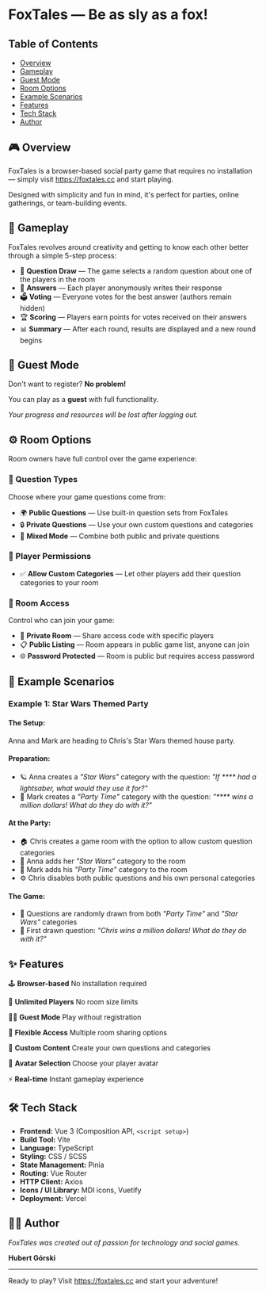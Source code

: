 # FoxTales — Be as sly as a fox!

## Table of Contents
- [Overview](#-overview)
- [Gameplay](#-gameplay)
- [Guest Mode](#-guest-mode)
- [Room Options](#%EF%B8%8F-room-options)
- [Example Scenarios](#-example-scenarios)
- [Features](#-features)
- [Tech Stack](#%EF%B8%8F-tech-stack)
- [Author](#%E2%80%8D-author)

## 🎮 Overview

FoxTales is a browser-based social party game that requires no installation — simply visit https://foxtales.cc and start playing.

Designed with simplicity and fun in mind, it's perfect for parties, online gatherings, or team-building events.

## 🎯 Gameplay
FoxTales revolves around creativity and getting to know each other better through a simple 5-step process:
- 🎲 **Question Draw** — The game selects a random question about one of the players in the room
- 💭 **Answers** — Each player anonymously writes their response
- 🗳️ **Voting** — Everyone votes for the best answer (authors remain hidden)
- 🏆 **Scoring** — Players earn points for votes received on their answers
- 📊 **Summary** — After each round, results are displayed and a new round begins

## 👤 Guest Mode
Don't want to register? **No problem!**

You can play as a **guest** with full functionality.

_Your progress and resources will be lost after logging out._


## ⚙️ Room Options
Room owners have full control over the game experience:

### 🎯 Question Types
Choose where your game questions come from:
- 🌍 **Public Questions** — Use built-in question sets from FoxTales
- 🔒 **Private Questions** — Use your own custom questions and categories
- 🔄 **Mixed Mode** — Combine both public and private questions

### 👥 Player Permissions
- ✅ **Allow Custom Categories** — Let other players add their question categories to your room

### 🔗 Room Access
Control who can join your game:
- 🔐 **Private Room** — Share access code with specific players
- 📋 **Public Listing** — Room appears in public game list, anyone can join
- 🌐 **Password Protected** — Room is public but requires access password

## 📖 Example Scenarios
### Example 1: Star Wars Themed Party
#### The Setup:
Anna and Mark are heading to Chris's Star Wars themed house party.

#### Preparation:
- 🪐 Anna creates a _"Star Wars"_ category with the question:
_"If **** had a lightsaber, what would they use it for?"_
- 🎉 Mark creates a _"Party Time"_ category with the question:
_"**** wins a million dollars! What do they do with it?"_

#### At the Party:
- 🏠 Chris creates a game room with the option to allow custom question categories
- 👥 Anna adds her _"Star Wars"_ category to the room
- 👥 Mark adds his _"Party Time"_ category to the room
- ⚙️ Chris disables both public questions and his own personal categories

#### The Game:
- 🎲 Questions are randomly drawn from both _"Party Time"_ and _"Star Wars"_ categories
- 🎯 First drawn question: _"Chris wins a million dollars! What do they do with it?"_


## ✨ Features

🕹️ **Browser-based**	No installation required

👥 **Unlimited Players**	No room size limits

🧑‍🚀 **Guest Mode**	Play without registration

🔐 **Flexible Access**	Multiple room sharing options

💬 **Custom Content**	Create your own questions and categories

🎨 **Avatar Selection**	Choose your player avatar

⚡ **Real-time**	Instant gameplay experience

## 🛠️ Tech Stack
- **Frontend:** Vue 3 (Composition API, `<script setup>`)
- **Build Tool:** Vite
- **Language:** TypeScript
- **Styling:** CSS / SCSS
- **State Management:** Pinia
- **Routing:** Vue Router
- **HTTP Client:** Axios
- **Icons / UI Library:** MDI icons, Vuetify
- **Deployment:** Vercel

## 👨‍💻 Author
_FoxTales was created out of passion for technology and social games._

**Hubert Górski**

---
Ready to play? Visit https://foxtales.cc and start your adventure!
